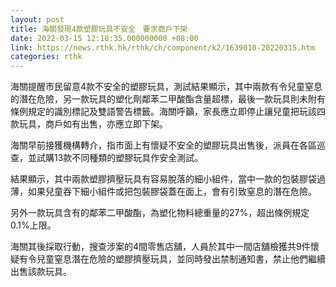 ```yaml
---
layout: post
title: 海關發現4款塑膠玩具不安全　要求商戶下架
date: 2022-03-15 12:18:35.000000000 +08:00
link: https://news.rthk.hk/rthk/ch/component/k2/1639010-20220315.htm
categories: rthk
---
```


海關提醒市民留意4款不安全的塑膠玩具，測試結果顯示，其中兩款有令兒童窒息的潛在危險，另一款玩具的塑化劑鄰苯二甲酸酯含量超標，最後一款玩具則未附有條例規定的識別標記及雙語警告標籤。海關呼籲，家長應立即停止讓兒童把玩該四款玩具，商戶如有出售，亦應立即下架。

海關早前接獲機構轉介，指市面上有懷疑不安全的塑膠玩具出售後，派員在各區巡查，並試購13款不同種類的塑膠玩具作安全測試。

結果顯示，其中兩款塑膠擠壓玩具有容易脫落的細小組件，當中一款的包裝膠袋過薄，如果兒童吞下細小組件或把包裝膠袋蓋在面上，會有引致窒息的潛在危險。

另外一款玩具含有的鄰苯二甲酸酯，為塑化物料總重量的27%，超出條例規定0.1%上限。

海關其後採取行動，搜查涉案的4間零售店舖，人員於其中一間店舖檢獲共9件懷疑有令兒童窒息潛在危險的塑膠擠壓玩具，並同時發出禁制通知書，禁止他們繼續出售該款玩具。
